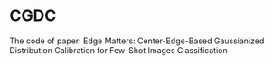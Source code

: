 # CGDC
The code of paper: Edge Matters: Center-Edge-Based Gaussianized Distribution Calibration for Few-Shot Images Classification
